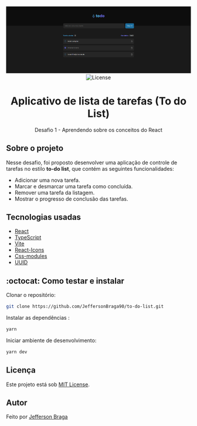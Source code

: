 <p align="center">
  <img alt="Project Image" src="./src/assets/to-do-list-project.png"/>
  <img alt="License" src="https://img.shields.io/badge/license-MIT-brightgreen">  
</p>


<h1 align="center">
  Aplicativo de lista de tarefas (To do List)
</h1>
<p align="center">
  Desafio 1 - Aprendendo sobre os conceitos do React
</p>


## Sobre o projeto

Nesse desafio, foi proposto desenvolver uma aplicação de controle de tarefas no estilo **to-do list**, que contém as seguintes funcionalidades:

- Adicionar uma nova tarefa.
- Marcar e desmarcar uma tarefa como concluída.
- Remover uma tarefa da listagem.
- Mostrar o progresso de conclusão das tarefas.

  
## Tecnologias usadas 

- [React](https://reactjs.org/)
- [TypeScript](https://www.typescriptlang.org/)
- [Vite](https://vitejs.dev/)
- [React-Icons](https://react-icons.github.io/react-icons/)
- [Css-modules](https://github.com/css-modules/css-modules)
- [UUID](https://www.npmjs.com/package/uuid)


## :octocat: Como testar e instalar

Clonar o repositório:

```sh
git clone https://github.com/JeffersonBraga90/to-do-list.git
```

Instalar as dependências :

```sh
yarn
```

Iniciar ambiente de desenvolvimento:

```sh
yarn dev
```



## Licença

Este projeto está sob [MIT License](./LICENSE).


## Autor

Feito por [Jefferson Braga](https://www.linkedin.com/in/jeffersoncorreabraga/)
